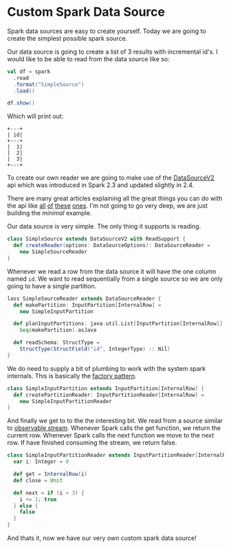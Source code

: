 # Custom Spark Data Source

Spark data sources are easy to create yourself. Today we are going to create the simplest possible spark source. 

Our data source is going to create a list of 3 results with incremental id's. I would like to be able to read from the data source like so:

``` scala
val df = spark
  .read
  .format("SimpleSource")
  .load()

df.show()
```

Which will print out:

```
+---+
| id|
+---+
|  1|
|  2|
|  3|
+---+
```


To create our own reader we are going to make use of the [DataSourceV2](https://spark.apache.org/docs/2.4.0/api/scala/#org.apache.spark.sql.sources.v2.DataSourceV2) api which was introduced in Spark 2.3 and updated slightly in 2.4. 

There are many great articles explaining all the great things you can do with the api like [all](https://databricks.com/session/apache-spark-data-source-v2) [of](http://blog.madhukaraphatak.com/spark-datasource-v2-part-1/) [these](https://developer.ibm.com/code/2018/04/16/introducing-apache-spark-data-sources-api-v2/) [ones](https://issues.apache.org/jira/browse/SPARK-15689). I'm not going to go very deep, we are just building the *minimal* example. 

Our data source is very simple. The only thing it supports is reading.

```scala
class SimpleSource extends DataSourceV2 with ReadSupport {
  def createReader(options: DataSourceOptions): DataSourceReader =
    new SimpleSourceReader
}
```

Whenever we read a row from the data source it will have the one column named `id`. We want to read sequentially from a single source so we are only going to have a single partition.

```scala
lass SimpleSourceReader extends DataSourceReader {
  def makePartition: InputPartition[InternalRow] =
    new SimpleInputPartition

  def planInputPartitions: java.util.List[InputPartition[InternalRow]] =
    Seq(makePartition).asJava

  def readSchema: StructType =
    StructType(StructField("id", IntegerType) :: Nil)
}
```

We do need to supply a bit of plumbing to work with the system spark internals. This is basically the [factory pattern](https://en.wikipedia.org/wiki/Factory_method_pattern).

```scala
class SimpleInputPartition extends InputPartition[InternalRow] {
  def createPartitionReader: InputPartitionReader[InternalRow] =
    new SimpleInputPartitionReader
}
```

And finally we get to to the the interesting bit. We read from a source similar to [observable stream](http://reactivex.io/documentation/observable.html). Whenever Spark calls the get function, we return the current row. Whenever Spark calls the next function we move to the next row. If have finished consuming the stream, we return false.

```scala
class SimpleInputPartitionReader extends InputPartitionReader[InternalRow] {
  var i: Integer = 0

  def get = InternalRow(i)
  def close = Unit

  def next = if (i < 3) {
    i += 1; true
  } else {
    false
  }
}
```

And thats it, now we have our very own custom spark data source!
